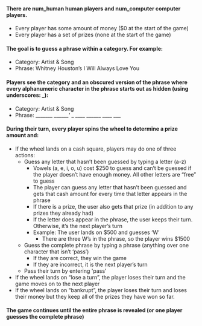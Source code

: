 #### There are num_human human players and num_computer computer players.

- Every player has some amount of money ($0 at the start of the game)
- Every player has a set of prizes (none at the start of the game)

#### The goal is to guess a phrase within a category. For example:

- Category: Artist & Song
- Phrase: Whitney Houston’s I Will Always Love You

#### Players see the category and an obscured version of the phrase where every alphanumeric character in the phrase starts out as hidden (using underscores: _):

- Category: Artist & Song
- Phrase: _______ ______*'* _ ____ ______ ____ ___

#### During their turn, every player spins the wheel to determine a prize amount and:

- If the wheel lands on a cash square, players may do one of three actions:
  - Guess any letter that hasn’t been guessed by typing a letter (a-z)
    - Vowels (a, e, i, o, u) cost $250 to guess and can’t be guessed if the player doesn’t have enough money. All other letters are “free” to guess
    - The player can guess any letter that hasn’t been guessed and gets that cash amount for every time that letter appears in the phrase
    - If there is a prize, the user also gets that prize (in addition to any prizes they already had)
    - If the letter does appear in the phrase, the user keeps their turn. Otherwise, it’s the next player’s turn
    - Example: The user lands on $500 and guesses ‘W’
      - There are three W’s in the phrase, so the player wins $1500
  - Guess the complete phrase by typing a phrase (anything over one character that isn’t ‘pass’)
    - If they are correct, they win the game
    - If they are incorrect, it is the next player’s turn
  - Pass their turn by entering 'pass'
- If the wheel lands on “lose a turn”, the player loses their turn and the game moves on to the next player
- If the wheel lands on “bankrupt”, the player loses their turn and loses their money but they keep all of the prizes they have won so far.

#### The game continues until the entire phrase is revealed (or one player guesses the complete phrase)